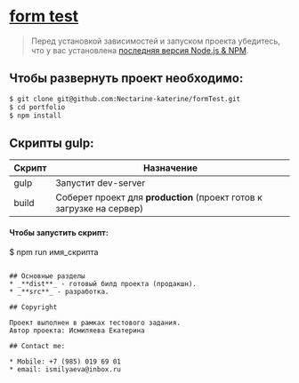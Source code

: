 # [form test](https://nectarine-katerine.github.io/formTest/)

> Перед установкой зависимостей и запуском проекта убедитесь, что у вас установлена [последняя версия Node.js & NPM](https://nodejs.org/en/download/current/).

##  Чтобы развернуть проект необходимо:
```sh
$ git clone git@github.com:Nectarine-katerine/formTest.git
$ cd portfolio
$ npm install
```

## Скрипты gulp:

| Скрипт | Назначение |
| ------ | ------ |
| gulp | Запустит dev-server |
| build | Соберет проект для **production** (проект готов к загрузке на сервер) |

#### Чтобы запустить скрипт:

$ npm run имя_скрипта
```

## Основные разделы
* _**dist**_ - готовый билд проекта (продакшн).
* _**src**_ - разработка.

## Copyright

Проект выполнен в рамках тестового задания.
Автор проекта: Исмиляева Екатерина

## Contact me:

* Mobile: +7 (985) 019 69 01
* email: ismilyaeva@inbox.ru
